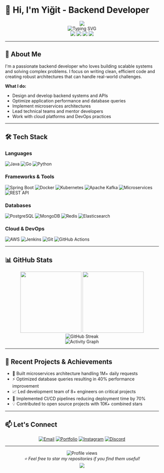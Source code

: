 # 👋 Hi, I'm Yiğit - Backend Developer

<div align="center">
  <img src="https://capsule-render.vercel.app/api?type=waving&color=gradient&customColorList=6,11,20&height=200&section=header&text=Backend%20Developer&fontSize=40&fontColor=fff&animation=twinkling&fontAlignY=35" />
</div>

<div align="center">
  <img src="https://readme-typing-svg.herokuapp.com?font=JetBrains+Mono&size=22&duration=2000&pause=500&color=00D9FF&center=true&vCenter=true&multiline=true&width=700&height=100&lines=🚀+Backend+Developer+%7C+7%2B+Years+Experience;💻+Java+%7C+Go+%7C+Python+%7C+Cloud+Architecture;⚡+Building+Scalable+Systems+%26+APIs;🌟+Microservices+%7C+DevOps+%7C+Performance+Expert" alt="Typing SVG" />
</div>

<div align="center">
  <img src="https://img.shields.io/badge/🎯_Backend-Developer-00D9FF?style=for-the-badge&logoColor=white" />
  <img src="https://img.shields.io/badge/💪_Experience-7%2B_Years-FF6B6B?style=for-the-badge&logoColor=white" />
  <img src="https://img.shields.io/badge/🌍_Location-Turkey-4ECDC4?style=for-the-badge&logoColor=white" />
  <img src="https://img.shields.io/badge/📧_Status-Available-45B7D1?style=for-the-badge&logoColor=white" />
</div>

---

## 🚀 About Me

I'm a passionate backend developer who loves building scalable systems and solving complex problems. I focus on writing clean, efficient code and creating robust architectures that can handle real-world challenges.

**What I do:**
- Design and develop backend systems and APIs
- Optimize application performance and database queries
- Implement microservices architectures
- Lead technical teams and mentor developers
- Work with cloud platforms and DevOps practices

---

## 🛠️ Tech Stack

### Languages
![Java](https://img.shields.io/badge/Java_17%2B-ED8B00?style=for-the-badge&logo=openjdk&logoColor=white&labelColor=1a1a1a)
![Go](https://img.shields.io/badge/Golang-00ADD8?style=for-the-badge&logo=go&logoColor=white&labelColor=1a1a1a)
![Python](https://img.shields.io/badge/Python_3.11-3776AB?style=for-the-badge&logo=python&logoColor=white&labelColor=1a1a1a)

### Frameworks & Tools
![Spring Boot](https://img.shields.io/badge/Spring_Boot_3.x-6DB33F?style=for-the-badge&logo=spring-boot&logoColor=white&labelColor=1a1a1a)
![Docker](https://img.shields.io/badge/Docker-2496ED?style=for-the-badge&logo=docker&logoColor=white&labelColor=1a1a1a)
![Kubernetes](https://img.shields.io/badge/Kubernetes-326CE5?style=for-the-badge&logo=kubernetes&logoColor=white&labelColor=1a1a1a)
![Apache Kafka](https://img.shields.io/badge/Apache_Kafka-231F20?style=for-the-badge&logo=apache-kafka&logoColor=white&labelColor=1a1a1a)
![Microservices](https://img.shields.io/badge/Microservices-FF6B6B?style=for-the-badge&logoColor=white&labelColor=1a1a1a)
![REST API](https://img.shields.io/badge/REST_API-4ECDC4?style=for-the-badge&logoColor=white&labelColor=1a1a1a)

### Databases
![PostgreSQL](https://img.shields.io/badge/PostgreSQL-316192?style=for-the-badge&logo=postgresql&logoColor=white&labelColor=1a1a1a)
![MongoDB](https://img.shields.io/badge/MongoDB-4EA94B?style=for-the-badge&logo=mongodb&logoColor=white&labelColor=1a1a1a)
![Redis](https://img.shields.io/badge/Redis-DC382D?style=for-the-badge&logo=redis&logoColor=white&labelColor=1a1a1a)
![Elasticsearch](https://img.shields.io/badge/Elasticsearch-005571?style=for-the-badge&logo=elasticsearch&logoColor=white&labelColor=1a1a1a)

### Cloud & DevOps
![AWS](https://img.shields.io/badge/AWS-232F3E?style=for-the-badge&logo=amazon-aws&logoColor=FF9900&labelColor=1a1a1a)
![Jenkins](https://img.shields.io/badge/Jenkins-D24939?style=for-the-badge&logo=jenkins&logoColor=white&labelColor=1a1a1a)
![Git](https://img.shields.io/badge/Git-F05032?style=for-the-badge&logo=git&logoColor=white&labelColor=1a1a1a)
![GitHub Actions](https://img.shields.io/badge/GitHub_Actions-2088FF?style=for-the-badge&logo=github-actions&logoColor=white&labelColor=1a1a1a)

---

## 📊 GitHub Stats

<div align="center">
  <img height="200" src="https://github-readme-stats.vercel.app/api?username=ozaiithejava&show_icons=true&theme=react&hide_border=true&bg_color=0d1117&title_color=00D9FF&icon_color=00D9FF&text_color=ffffff&count_private=true&include_all_commits=true" />
  <img height="200" src="https://github-readme-stats.vercel.app/api/top-langs/?username=ozaiithejava&layout=compact&theme=react&hide_border=true&bg_color=0d1117&title_color=00D9FF&text_color=ffffff&langs_count=8" />
</div>

<div align="center">
  <img src="https://github-readme-streak-stats.herokuapp.com/?user=ozaiithejava&theme=react&hide_border=true&background=0d1117&stroke=00D9FF&ring=00D9FF&fire=FF6B6B&currStreakLabel=ffffff&sideLabels=ffffff&currStreakNum=00D9FF&sideNums=00D9FF" alt="GitHub Streak" />
</div>

<div align="center">
  <img src="https://github-readme-activity-graph.vercel.app/graph?username=ozaiithejava&bg_color=0d1117&color=ffffff&line=00D9FF&point=ff6b6b&area=true&hide_border=true" alt="Activity Graph" />
</div>

---

## 🎯 Recent Projects & Achievements

- 🚀 Built microservices architecture handling 1M+ daily requests
- ⚡ Optimized database queries resulting in 40% performance improvement
- 📈 Led development team of 8+ engineers on critical projects
- 🔧 Implemented CI/CD pipelines reducing deployment time by 70%
- 💡 Contributed to open source projects with 10K+ combined stars

---

## 📫 Let's Connect

<div align="center">

[![Email](https://img.shields.io/badge/Email-D14836?style=for-the-badge&logo=gmail&logoColor=white)](mailto:ozaiiofficial@gmail.com)
[![Portfolio](https://img.shields.io/badge/Portfolio-000000?style=for-the-badge&logo=About.me&logoColor=white)](https://www.ozaiidev.com.tr/)
[![Instagram](https://img.shields.io/badge/Instagram-E4405F?style=for-the-badge&logo=instagram&logoColor=white)](https://instagram.com/yigitstack?igshid=OGQ5ZDc2ODk2ZA==)
[![Discord](https://img.shields.io/badge/Discord-5865F2?style=for-the-badge&logo=discord&logoColor=white)](https://discord.com/users/ozaii1337)

</div>

---

<div align="center">
  <img src="https://komarev.com/ghpvc/?username=ozaiithejava&style=for-the-badge&color=00D9FF&label=PROFILE+VIEWS" alt="Profile views" />
</div>

<div align="center">
  <i>⭐ Feel free to star my repositories if you find them useful!</i>
</div>

<div align="center">
  <img src="https://capsule-render.vercel.app/api?type=waving&color=gradient&customColorList=6,11,20&height=150&section=footer&animation=twinkling" />
</div>
